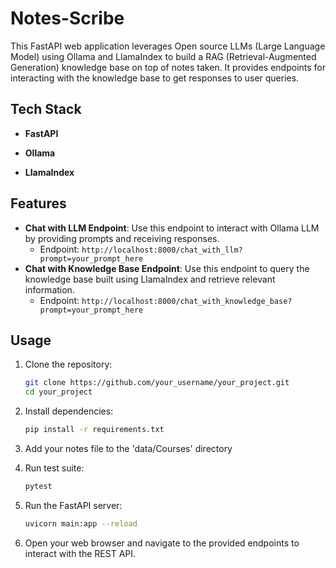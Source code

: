 # Notes-Scribe

This FastAPI web application leverages Open source LLMs (Large Language Model) using Ollama and LlamaIndex to build a RAG (Retrieval-Augmented Generation) knowledge base on top of notes taken. It provides endpoints for interacting with the knowledge base to get responses to user queries.

## Tech Stack

- **FastAPI**

- **Ollama**

- **LlamaIndex**

## Features

- **Chat with LLM Endpoint**: Use this endpoint to interact with Ollama LLM by providing prompts and receiving responses.
  - Endpoint: `http://localhost:8000/chat_with_llm?prompt=your_prompt_here`
- **Chat with Knowledge Base Endpoint**: Use this endpoint to query the knowledge base built using LlamaIndex and retrieve relevant information.
  - Endpoint: `http://localhost:8000/chat_with_knowledge_base?prompt=your_prompt_here`

## Usage

1. Clone the repository:

    ```bash
    git clone https://github.com/your_username/your_project.git
    cd your_project
    ```

2. Install dependencies:

    ```bash
    pip install -r requirements.txt
    ```

3. Add your notes file to the 'data/Courses' directory

4. Run test suite:

    ```bash
    pytest
    ```

5. Run the FastAPI server:

    ```bash
    uvicorn main:app --reload
    ```

6. Open your web browser and navigate to the provided endpoints to interact with the REST API.
